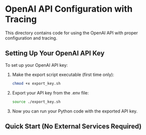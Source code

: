 # OpenAI API Configuration with Tracing

This directory contains code for using the OpenAI API with proper configuration and tracing.

## Setting Up Your OpenAI API Key

To set up your OpenAI API key:

1. Make the export script executable (first time only):
   ```bash
   chmod +x export_key.sh
   ```

2. Export your API key from the .env file:
   ```bash
   source ./export_key.sh
   ```

3. Now you can run your Python code with the exported API key.

## Quick Start (No External Services Required)